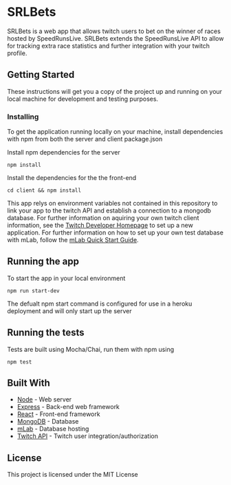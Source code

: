 # SRLBets

SRLBets is a web app that allows twitch users to bet on the winner of races hosted by SpeedRunsLive. SRLBets extends the SpeedRunsLive API
to allow for tracking extra race statistics and further integration with your twitch profile.

## Getting Started

These instructions will get you a copy of the project up and running on your local machine for development and testing purposes.

### Installing

To get the application running locally on your machine, install dependencies with npm from both the server and client package.json

Install npm dependencies for the server

```
npm install
```

Install the dependencies for the the front-end

```
cd client && npm install
```

This app relys on environment variables not contained in this repository to link your app to the twitch API and establish a connection to a mongodb database. For further information on aquiring your own twitch client information, see the [Twitch Developer Homepage](https://dev.twitch.tv/) to set up a new application. For further information on how to set up your own test database with mLab, follow the [mLab Quick Start Guide](https://docs.mlab.com/).

## Running the app

To start the app in your local environment

```
npm run start-dev
```

The defualt npm start command is configured for use in a heroku deployment and will only start up the server

## Running the tests

Tests are built using Mocha/Chai, run them with npm using

```
npm test
```

## Built With

-   [Node](https://nodejs.org/en/docs/) - Web server
-   [Express](https://expressjs.com/en/api.html) - Back-end web framework
-   [React](https://reactjs.org/docs/getting-started.html) - Front-end framework
-   [MongoDB](https://docs.mongodb.com/) - Database
-   [mLab](https://docs.mlab.com/) - Database hosting
-   [Twitch API](https://dev.twitch.tv/docs/api/) - Twitch user integration/authorization

## License

This project is licensed under the MIT License
